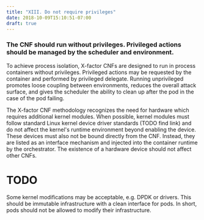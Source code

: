 ```yaml
---
title: "XIII. Do not require privileges"
date: 2018-10-09T15:10:51-07:00
draft: true
---
```

### The CNF should run without privileges. Privileged actions should be managed by the scheduler and environment.

To achieve process isolation, X-factor CNFs are designed to run in process containers without privileges. Privileged actions may be requested by the container and performed by privileged delegate. Running unprivileged promotes loose coupling between environments, reduces the overall attack surface, and gives the scheduler the ability to clean up after the pod in the case of the pod failing.

The X-factor CNF methodology recognizes the need for hardware which requires additional kernel modules. When possible, kernel modules must follow standard Linux kernel device driver standards (TODO find link) and do not affect the kernel's runtime environment beyond enabling the device. These devices must also not be bound directly from the CNF. Instead, they are listed as an interface mechanism and injected into the container runtime by the orchestrator. The existence of a hardware device should not affect other CNFs.

# TODO
Some kernel modifications may be acceptable, e.g. DPDK or drivers. This should be immutable infrastructure with a clean interface for pods. In short, pods should not be allowed to modify their infrastructure.
